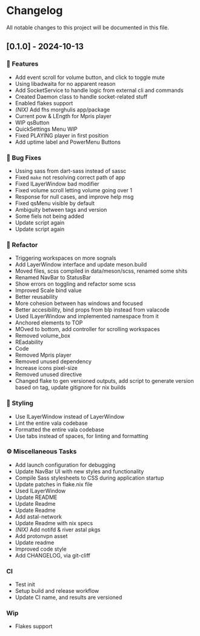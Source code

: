 # Changelog

All notable changes to this project will be documented in this file.

## [0.1.0] - 2024-10-13

### 🚀 Features

- Add event scroll for volume button, and click to toggle mute
- Using libadwaita for no apparent reason
- Add SocketService to handle logic from external cli and commands
- Created Daemon class to handle socket-related stuff
- Enabled flakes support
- *(NIX)* Add fhs morghulis app/package
- Current pow & LEngth for Mpris player
- WIP qsButton
- QuickSettings Menu WIP
- Fixed PLAYING player in first position
- Add uptime label and PowerMenu Buttons

### 🐛 Bug Fixes

- Ussing sass from dart-sass instead of sassc
- Fixed `make` not resolving correct path of app
- Fixed ILayerWindow bad modifier
- Fixed volume scroll letting volume going  over 1
- Response for null cases, and improve help msg
- Fixed qsMenu visible by default
- Ambiguity between tags and version
- Some fiels not being added
- Update script again
- Update script again

### 🚜 Refactor

- Triggering workspaces on more sognals
- Add LayerWindow interface and update meson.build
- Moved files, scss compiled in data/meson/scss, renamed some shits
- Renamed NavBar to StatusBar
- Show errors on toggling and refactor some scss
- Improved Scale bind value
- Better reusability
- More cohesion between has windows and focused
- Better accesibility, bind props from blp instead from valacode
- Used ILayerWindow and implemented namespace from it
- Anchored elements to TOP
- MOved to bottom, add controller for scrolling workspaces
- Removed volume_box
- REadability
- Code
- Removed Mpris player
- Removed unused dependency
- Increase icons pixel-size
- Removed unused directive
- Changed flake to gen versioned outputs, add script to generate version based on tag, update gitignore for nix builds

### 🎨 Styling

- Use ILayerWindow instead of LayerWindow
- Lint the entire vala codebase
- Formatted the entire vala codebase
- Use tabs instead of spaces, for linting and formatting

### ⚙️ Miscellaneous Tasks

- Add launch configuration for debugging
- Update NavBar UI with new styles and functionality
- Compile Sass stylesheets to CSS during application startup
- Update patches in flake.nix file
- Used ILayerWindow
- Update README
- Update Readme
- Update Readme
- Add astal-network
- Update Readme with nix specs
- *(NIX)* Add notifd & river astal pkgs
- Add protonvpn asset
- Update readme
- Improved code style
- Add CHANGELOG, via git-cliff

### CI

- Test init
- Setup build and release workflow
- Update CI name, and results are versioned

### Wip

- Flakes support

<!-- generated by git-cliff -->
